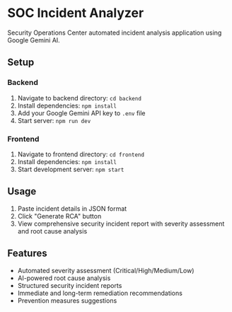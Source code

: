 # SOC Incident Analyzer

Security Operations Center automated incident analysis application using Google Gemini AI.

## Setup

### Backend
1. Navigate to backend directory: `cd backend`
2. Install dependencies: `npm install`
3. Add your Google Gemini API key to `.env` file
4. Start server: `npm run dev`

### Frontend
1. Navigate to frontend directory: `cd frontend`
2. Install dependencies: `npm install`
3. Start development server: `npm start`

## Usage
1. Paste incident details in JSON format
2. Click "Generate RCA" button
3. View comprehensive security incident report with severity assessment and root cause analysis

## Features
- Automated severity assessment (Critical/High/Medium/Low)
- AI-powered root cause analysis
- Structured security incident reports
- Immediate and long-term remediation recommendations
- Prevention measures suggestions